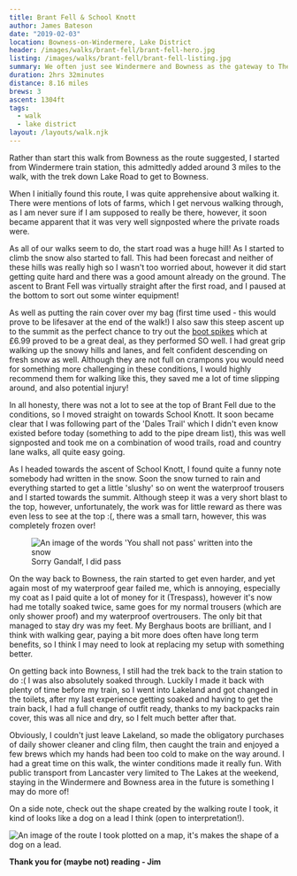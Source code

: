 ```yaml
---
title: Brant Fell & School Knott
author: James Bateson
date: "2019-02-03"
location: Bowness-on-Windermere, Lake District
header: /images/walks/brant-fell/brant-fell-hero.jpg
listing: /images/walks/brant-fell/brant-fell-listing.jpg
summary: We often just see Windermere and Bowness as the gateway to The Lakes and apart from the traditional Lakeland stop we just drive through. So I thought I'd give a walk around these parts a go, and I wasn't disappointed.
duration: 2hrs 32minutes
distance: 8.16 miles
brews: 3
ascent: 1304ft
tags:
  - walk
  - lake district
layout: /layouts/walk.njk
---
```


Rather than start this walk from Bowness as the route suggested, I started from Windermere train station, this admittedly added around 3 miles to the walk, with the trek down Lake Road to get to Bowness.

When I initially found this route, I was quite apprehensive about walking it. There were mentions of lots of farms, which I get nervous walking through, as I am never sure if I am supposed to really be there, however, it soon became apparent that it was very well signposted where the private roads were.

As all of our walks seem to do, the start road was a huge hill! As I started to climb the snow also started to fall. This had been forecast and neither of these hills was really high so I wasn't too worried about, however it did start getting quite hard and there was a good amount already on the ground. The ascent to Brant Fell was virtually straight after the first road, and I paused at the bottom to sort out some winter equipment!

As well as putting the rain cover over my bag (first time used - this would prove to be lifesaver at the end of the walk!) I also saw this steep ascent up to the summit as the perfect chance to try out the [boot spikes](https://www.trespass.com/clawz-ice-grippers?gclid=EAIaIQobChMI-srO_IKg4AIVRrTtCh3AwAqwEAQYASABEgLY6vD_BwE#color=Black&size=EACH) which at &pound;6.99 proved to be a great deal, as they performed SO well. I had great grip walking up the snowy hills and lanes, and felt confident descending on fresh snow as well. Although they are not full on crampons you would need for something more challenging in these conditions, I would highly recommend them for walking like this, they saved me a lot of time slipping around, and also potential injury!

In all honesty, there was not a lot to see at the top of Brant Fell due to the conditions, so I moved straight on towards School Knott. It soon became clear that I was following part of the 'Dales Trail' which I didn't even know existed before today (something to add to the pipe dream list), this was well signposted and took me on a combination of wood trails, road and country lane walks, all quite easy going.

<div class="lg:flex">
    <p class="lg:flex-1 lg:mr-6">As I headed towards the ascent of School Knott, I found quite a funny note somebody had written in the snow. Soon the snow turned to rain and everything started to get a little 'slushy' so on went the waterproof trousers and I started towards the summit. Although steep it was a very short blast to the top, however, unfortunately, the work was for little reward as there was even less to see at the top :(, there was a small tarn, however, this was completely frozen over!</p>
    <figure class="lg:flex-1">
    <img src="/assets/images/walks/brant-fell/brant-fell-content-1.jpg" class="rounded mt-6 lg:mt-0" alt="An image of the words 'You shall not pass' written into the snow">
    <figcaption class="text-xs">Sorry Gandalf, I did pass</figcaption>
    </figure>
</div>

On the way back to Bowness, the rain started to get even harder, and yet again most of my waterproof gear failed me, which is annoying, especially my coat as I paid quite a lot of money for it (Trespass), however it's now had me totally soaked twice, same goes for my normal trousers (which are only shower proof) and my waterproof overtrousers. The only bit that managed to stay dry was my feet. My Berghaus boots are brilliant, and I think with walking gear, paying a bit more does often have long term benefits, so I think I may need to look at replacing my setup with something better.

On getting back into Bowness, I still had the trek back to the train station to do :( I was also absolutely soaked through. Luckily I made it back with plenty of time before my train, so I went into Lakeland and got changed in the toilets, after my last experience getting soaked and having to get the train back, I had a full change of outfit ready, thanks to my backpacks rain cover, this was all nice and dry, so I felt much better after that.

Obviously, I couldn't just leave Lakeland, so made the obligatory purchases of daily shower cleaner and cling film, then caught the train and enjoyed a few brews which my hands had been too cold to make on the way around. I had a great time on this walk, the winter conditions made it really fun. With public transport from Lancaster very limited to The Lakes at the weekend, staying in the Windermere and Bowness area in the future is something I may do more of!

On a side note, check out the shape created by the walking route I took, it kind of looks like a dog on a lead I think (open to interpretation!).

<img src="/assets/images/walks/brant-fell/brant-fell-content-2.jpg" class="rounded mt-6" alt="An image of the route I took plotted on a map, it's makes the shape of a dog on a lead.">

**Thank you for (maybe not) reading - Jim**
